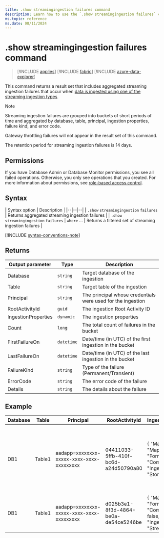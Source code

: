 ```yaml
---
title: .show streamingingestion failures command
description: Learn how to use the `.show streamingingestion failures` command to show streaming ingestion failures when data is ingested.
ms.topic: reference
ms.date: 08/11/2024
---
```


# .show streamingingestion failures command

> [!INCLUDE [applies](../includes/applies-to-version/applies.md)] [!INCLUDE [fabric](../includes/applies-to-version/fabric.md)] [!INCLUDE [azure-data-explorer](../includes/applies-to-version/azure-data-explorer.md)]

This command returns a result set that includes aggregated streaming ingestion failures that occur when [data is ingested using one of the streaming ingestion types](/azure/data-explorer/ingest-data-streaming.md#choose-the-appropriate-streaming-ingestion-type).

> [!NOTE]
> Streaming ingestion failures are grouped into buckets of short periods of time and aggregated by database, table, principal, ingestion properties, failure kind, and error code.
>
> Gateway throttling failures will not appear in the result set of this command.
>
> The retention period for streaming ingestion failures is 14 days.

## Permissions

If you have Database Admin or Database Monitor permissions, you see all failed operations. Otherwise, you only see operations that you created. For more information about permissions, see [role-based access control](../access-control/role-based-access-control.md).

## Syntax

| Syntax option | Description |
|--|--|--|
| `.show` `streamingingestion` `failures` | Returns aggregated streaming ingestion failures |
| `.show` `streamingingestion` `failures` \| `where` ... | Returns a filtered set of streaming ingestion failures |

[!INCLUDE [syntax-conventions-note](../includes/syntax-conventions-note.md)]

## Returns

| Output parameter | Type | Description |
|--|--|--|
| Database | `string` | Target database of the ingestion |
| Table | `string` | Target table of the ingestion |
| Principal | `string` | The principal whosе credentials were used for the ingestion |
| RootActivityId | `guid` | The ingestion Root Activity ID |
| IngestionProperties | `dynamic` | The ingestion properties |
| Count | `long` | The total count of failures in the bucket |
| FirstFailureOn | `datetime` | Date/time (in UTC) of the first ingestion in the bucket |
| LastFailureOn | `datetime` | Date/time (in UTC) of the last ingestion in the bucket |
| FailureKind | `string` | Type of the failure (Permanent/Transient) |
| ErrorCode | `string` | The error code of the failure |
| Details | `string` | The details about the failure |

## Example

| Database | Table | Principal | RootActivityId | IngestionProperties | Count | FirstFailureOn | LastFailureOn | FailureKind | ErrorCode | Details |
|--|--|--|--|--|--|--|--|--|--|--|
| DB1 | Table1 | aadapp=xxxxxxxx-xxxxx-xxxx-xxxx-xxxxxxxxx | 04411033-5ffb-410f-bc6d-a24d50790a80 | { "Mapping": "Mapping_name", "Format": "Csv", "Compressed": true, "IngestionSource": "Storage" } | 2 | 2020-10-11 12:06:35.8362967 | 2020-10-11 12:06:35.8362967 | Transient | Kusto.DataNode.Exceptions.StreamingIngestionServiceException | Server error in performing streaming ingestion into xxxx : Can't determine row store for ingestion |
| DB1 | Table1 | aadapp=xxxxxxxx-xxxxx-xxxx-xxxx-xxxxxxxxx | d025b3e1-8f3d-4864-be0a-de54ce5246be | { "Mapping": null, "Format": "Csv", "Compressed": false, "IngestionSource": "Stream" } | 3 | 2020-10-11 12:07:40.8362967 | 2020-10-11 12:08:35.8362967 | Permanent | Kusto.DataNode.Exceptions.StreamingIngestionServiceException | Database metadata is unavailable. |
